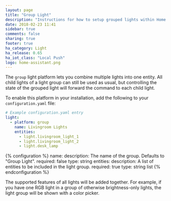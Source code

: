 ```yaml
---
layout: page
title: "Group Light"
description: "Instructions for how to setup grouped lights within Home Assistant."
date: 2018-02-23 11:41
sidebar: true
comments: false
sharing: true
footer: true
ha_category: Light
ha_release: 0.65
ha_iot_class: "Local Push"
logo: home-assistant.png
---
```


The `group` light platform lets you combine multiple lights into one entity. All child lights of a light group can still be used as usual, but controlling the state of the grouped light will forward the command to each child light.

To enable this platform in your installation, add the following to your `configuration.yaml` file:

```yaml
# Example configuration.yaml entry
light:
  - platform: group
    name: Livingroom Lights
    entities:
      - light.livingroom_light_1
      - light.livingroom_light_2
      - light.desk_lamp
```

{% configuration %}
  name:
    description: The name of the group. Defaults to "Group Light".
    required: false
    type: string
  entities:
    description: A list of entities to be included in the light group.
    required: true
    type: string list
{% endconfiguration %}

The supported features of all lights will be added together. For example, if you have one RGB light in a group of otherwise brightness-only lights, the light group will be shown with a color picker.
